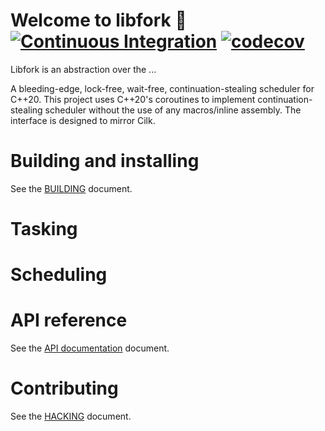 


# Welcome to libfork 🍴 [![Continuous Integration](https://github.com/ConorWilliams/libfork/actions/workflows/ci.yml/badge.svg)](https://github.com/ConorWilliams/libfork/actions/workflows/ci.yml) [![codecov](https://codecov.io/github/ConorWilliams/libfork/branch/v2/graph/badge.svg?token=89MTSXI85F)](https://codecov.io/github/ConorWilliams/libfork)

Libfork is an abstraction over the ...

A bleeding-edge, lock-free, wait-free, continuation-stealing scheduler for C++20. This project uses C++20's coroutines to implement continuation-stealing scheduler without the use of any macros/inline assembly. The interface is designed to mirror Cilk.

# Building and installing

See the [BUILDING](BUILDING.md) document.

# Tasking

# Scheduling

# API reference

See the [API documentation](https://conorwilliams.github.io/libfork/) document.

# Contributing

See the [HACKING](HACKING.md) document.



